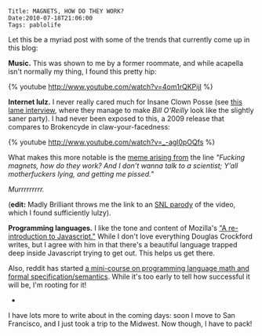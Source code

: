     Title: MAGNETS, HOW DO THEY WORK?
    Date:2010-07-18T21:06:00
    Tags: pablolife

Let this be a myriad post with some of the trends that currently come up in this blog:

**Music.**  This was shown to me  by a former roommate, and while acapella isn't
normally my thing, I found this pretty hip:

{% youtube http://www.youtube.com/watch?v=4om1rQKPijI %}

**Internet lulz.** I never really cared much for Insane Clown Posse (see [this
lame interview][1], where they manage to make _Bill O'Reilly_ look like the
slightly saner party). I had never been exposed to this, a 2009 release that
compares to Brokencyde in claw-your-facedness:

{% youtube http://www.youtube.com/watch?v=_-agl0pOQfs %}

What makes this more notable is the [meme arising from][2] the line _"Fucking
magnets, how do they work? And I don’t wanna talk to a scientist; Y’all
motherfuckers lying, and getting me pissed."_

_Murrrrrrrrr._

(**edit:** Madly Brilliant throws me the link to an [SNL parody][3] of the video,
which I found sufficiently lulzy).

**Programming languages.** I like the tone and content of Mozilla's ["A re-
introduction to Javascript."][4] While I don't love everything Douglas
Crockford writes, but I agree with him in that there's a beautiful language
trapped deep inside Javascript trying to get out. This helps us get there.

Also, reddit has started [a mini-course on programming language math and
formal specification/semantics][5]. While it's too early to tell how
successful it will be, I'm rooting for it!

-

I have lots more to write about in the coming days: soon I move to San
Francisco, and I just took a trip to the Midwest. Now though, I have to pack!


   [1]: http://www.youtube.com/watch?v=9KxTUZ33gdM
   [2]: http://knowyourmeme.com/memes/f-cking-magnets-how-do-they-work
   [3]: http://www.hulu.com/watch/143249/saturday-night-live-outrageous-clown-squad-kickspit-dirt-festival
   [4]: https://developer.mozilla.org/en/a_re-introduction_to_javascript
   [5]: http://www.reddit.com/r/UniversityofReddit/comments/clu38/class_languages_and_lambdas_the_mathemagic_of/
